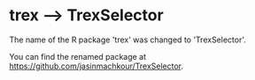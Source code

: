 # trex --> TrexSelector

The name of the R package 'trex' was changed to 'TrexSelector'.

You can find the renamed package at https://github.com/jasinmachkour/TrexSelector.
